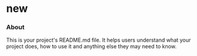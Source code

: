 new
===

### About

This is your project's README.md file. It helps users understand what your
project does, how to use it and anything else they may need to know.